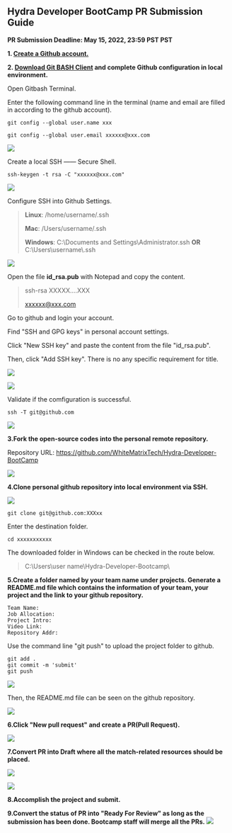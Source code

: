 
## Hydra Developer BootCamp PR Submission Guide ##

 **PR Submission Deadline: May 15, 2022, 23:59 PST PST**

**1. [Create a Github account.](https://github.com/)**

**2. [Download Git BASH Client](https://gitforwindows.org/) and complete Github configuration in local environment.**

   Open Gitbash Terminal.

   Enter the following command line in the terminal (name and email are filled in according to the github account).

    git config --global user.name xxx
       
    git config --global user.email xxxxxx@xxx.com

 ![](https://d11chu8p22a2zy.cloudfront.net/Gitconfig.png)

   Create a local SSH —— Secure Shell.

    ssh-keygen -t rsa -C "xxxxxx@xxx.com" 
 ![](https://d11chu8p22a2zy.cloudfront.net/Gitlocalssh.png)

   Configure SSH into Github Settings.

> **Linux**: /home/username/.ssh
> 
> **Mac**:  /Users/username/.ssh
> 
> **Windows**: C:\Documents and Settings\Administrator\.ssh **OR** C:\Users\username\\.ssh


 ![](https://d11chu8p22a2zy.cloudfront.net/SSH_File.png)


Open the file **id_rsa.pub** with Notepad and copy the content.
> ssh-rsa XXXXX....XXX
>
>  xxxxxx@xxx.com

   Go to github and login your account.

   Find "SSH and GPG keys" in personal account settings.

   Click "New SSH key" and paste the content from the file "id_rsa.pub". 

   Then, click "Add SSH key". There is no any specific requirement for title.

   ![](https://d11chu8p22a2zy.cloudfront.net/GithubSettings.png)

   ![](https://d11chu8p22a2zy.cloudfront.net/SSH+and+GPG+keys.png)

Validate if the comfiguration is successful.

    ssh -T git@github.com

![](https://d11chu8p22a2zy.cloudfront.net/SSH_Validation.png)

**3.Fork the open-source codes into the personal remote repository.**

Repository URL: https://github.com/WhiteMatrixTech/Hydra-Developer-BootCamp

  ![](	
https://d3f4u6mt7x0ttm.cloudfront.net/8208.png)

**4.Clone personal github repository into local environment via SSH.**

  ![](https://d11chu8p22a2zy.cloudfront.net/Code_Clone_SSH.png)

    git clone git@github.com:XXXxx

  Enter the destination folder.

``` 
cd xxxxxxxxxxx
```

  The downloaded folder in Windows can be checked in the route below.

> C:\Users\user name\Hydra-Developer-Bootcamp\

**5.Create a folder named by your team name under projects. Generate a README.md file which contains the information of your team, your project and the link to your github repository.**

	Team Name:
	Job Allocation:
	Project Intro:
	Video Link:
	Repository Addr:

Use the command line "git push" to upload the project folder to github.

    git add .
    git commit -m 'submit'
    git push 

![](https://d11chu8p22a2zy.cloudfront.net/GitPush.png)

  Then, the README.md file can be seen on the github repository.

![](https://d11chu8p22a2zy.cloudfront.net/Github_README.png)

**6.Click "New pull request" and create a PR(Pull Request).**

![](https://d3f4u6mt7x0ttm.cloudfront.net/8213.png)

**7.Convert PR into Draft where all the match-related resources should be placed.**

![](https://d11chu8p22a2zy.cloudfront.net/ConvertPR2Draft.png)

![](	
https://d3f4u6mt7x0ttm.cloudfront.net/8237.png)

**8.Accomplish the project and submit.**

**9.Convert the status of PR into "Ready For Review" as long as the submission has been done. Bootcamp staff will merge all the PRs.**
![](https://d11chu8p22a2zy.cloudfront.net/Ready4View.png)
